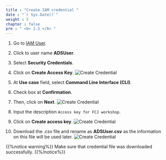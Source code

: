 ```yaml
---
title : "Create IAM credential "
date : "`r Sys.Date()`"
weight : 5
chapter : false
pre : " <b> 2.5 </b> "
---
```


1. Go to [IAM User](https://us-east-1.console.aws.amazon.com/iam/home?region=us-west-2#/users).
2. Click to user name **ADSUser**.
3. Select **Security Credentials**.
4. Click on **Create Access Key**.
![Create Credential](../../images/2.prerequires/2.5createcredential/2.5.1createcredential.png?width=90pc)

5. At **Use case** field, select **Command Line Interface (CLI)**.
6. Check box at **Confirmation**.
7. Then, click on **Next**.
![Create Credential](../../images/2.prerequires/2.5createcredential/2.5.2createcredential.png?width=90pc)

8. Input the description ```Access key for FCJ workshop```.
9. Click on **Create access key**.
![Create Credential](../../images/2.prerequires/2.5createcredential/2.5.3createcredential.png?width=90pc)

10. Download the .csv file and rename as **ADSUser.csv** as the information on this file will be used later.
![Create Credential](../../images/2.prerequires/2.5createcredential/2.5.4createcredential.png?width=90pc)

 {{%notice warning%}}
Make sure that credential file was downloaded successfully.
{{%/notice%}}